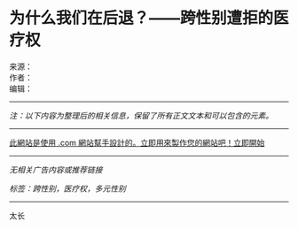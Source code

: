 # 为什么我们在后退？——跨性别遭拒的医疗权

来源：  
作者：  
编辑：  

---

*注：以下内容为整理后的相关信息，保留了所有正文文本和可以包含的元素。*

---

[此網站是使用 .com 網站幫手設計的。立即用來製作您的網站吧！立即開始](//www.wix.com/lpviral/enviral?utm_campaign=vir_wixad_live&adsVersion=white&orig_msid=cfaf6c9a-a1f5-40a6-9d24-7db5b08a5c1f)

---

*无相关广告内容或推荐链接*  

*标签：跨性别，医疗权，多元性别*

---

太长